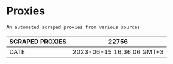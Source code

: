 # Proxies
    An automated scraped proxies from various sources

| SCRAPED PROXIES | 22756            |
|-----------------|---------------------------|
| DATE            | 2023-06-15 16:36:06 GMT+3          |
